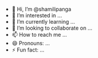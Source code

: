 - 👋 Hi, I’m @shamilipanga
- 👀 I’m interested in ...
- 🌱 I’m currently learning ...
- 💞️ I’m looking to collaborate on ...
- 📫 How to reach me ...
- 😄 Pronouns: ...
- ⚡ Fun fact: ...

<!---
shamilipanga/shamilipanga is a ✨ special ✨ repository because its `README.md` (this file) appears on your GitHub profile.
You can click the Preview link to take a look at your changes.
--->
